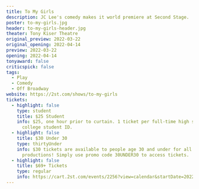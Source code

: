 ```yaml
---
title: To My Girls
description: JC Lee's comedy makes it world premiere at Second Stage. 
poster: to-my-girls.jpg
header: to-my-girls-header.jpg
theater: Tony Kiser Theatre
original_preview: 2022-03-22
original_opening: 2022-04-14
preview: 2022-03-22
opening: 2022-04-14
tonyaward: false
criticspick: false
tags: 
  - Play
  - Comedy
  - Off Broadway
website: https://2st.com/shows/to-my-girls
tickets:
  - highlight: false
    type: student
    title: $25 Student
    info: $25, one hour prior to curtain. 1 ticket per full-time high school or
      college student ID.
  - highlight: false
    title: $30 Under 30
    type: thirtyUnder
    info: $30 tickets are available to people age 30 and under for all Second Stage
      productions! Simply use promo code 30UNDER30 to access tickets.
  - highlight: false
    title: $69+ Tickets
    type: regular
    info: https://cart.2st.com/events/2256?view=calendar&startDate=2022-03
---
```

